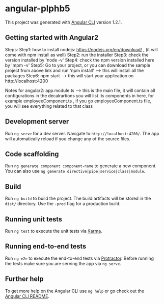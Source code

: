 # angular-plphb5

This project was generated with [Angular CLI](https://github.com/angular/angular-cli) version 1.2.1.

## Getting started with Angular2 
Steps: 
Step1: how to install nodejs:  https://nodejs.org/en/download/   , (it will come with npm install as well) 
Step2: run the installer
Step3: check the version installed by 'node -v' 
Step4: check the npm version installed here by 'mpm -v' 
Step5: Go to your project, or you can download the sample project from above link and run 'npm install' --> this will install all the packages 
Step6: npm start --> this will start your application on http://localhost:4200 

Notes for angular2: 
app.module.ts --> this is the main file, it will contain all configurations 
in the decalrartions you will list .ts components in here, 
for example employeeComponent.ts , if you go employeeComponent.ts file, you will see everything related to that class

## Development server

Run `ng serve` for a dev server. Navigate to `http://localhost:4200/`. The app will automatically reload if you change any of the source files.

## Code scaffolding

Run `ng generate component component-name` to generate a new component. You can also use `ng generate directive|pipe|service|class|module`.

## Build

Run `ng build` to build the project. The build artifacts will be stored in the `dist/` directory. Use the `-prod` flag for a production build.

## Running unit tests

Run `ng test` to execute the unit tests via [Karma](https://karma-runner.github.io).

## Running end-to-end tests

Run `ng e2e` to execute the end-to-end tests via [Protractor](http://www.protractortest.org/).
Before running the tests make sure you are serving the app via `ng serve`.

## Further help

To get more help on the Angular CLI use `ng help` or go check out the [Angular CLI README](https://github.com/angular/angular-cli/blob/master/README.md).
